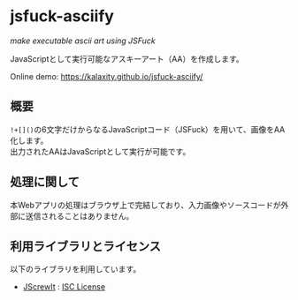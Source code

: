 # jsfuck-asciify

*make executable ascii art using JSFuck*

JavaScriptとして実行可能なアスキーアート（AA）を作成します。

Online demo: <https://kalaxity.github.io/jsfuck-asciify/>

## 概要

`!+[]()`の6文字だけからなるJavaScriptコード（JSFuck）を用いて、画像をAA化します。  
出力されたAAはJavaScriptとして実行が可能です。

## 処理に関して

本Webアプリの処理はブラウザ上で完結しており、入力画像やソースコードが外部に送信されることはありません。

## 利用ライブラリとライセンス

以下のライブラリを利用しています。

- [JScrewIt](https://github.com/fasttime/JScrewIt) : [ISC License](https://github.com/fasttime/JScrewIt/blob/main/license.txt)
